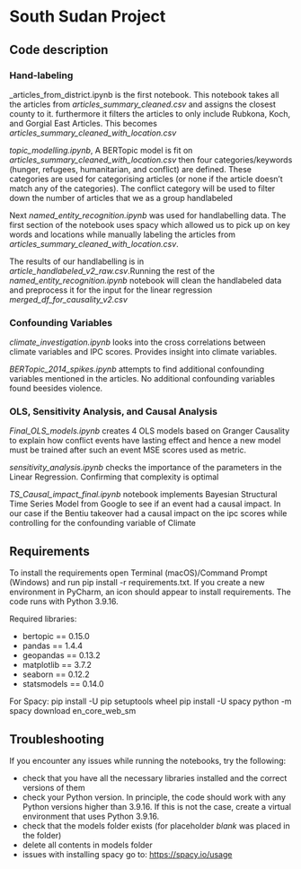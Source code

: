 # South Sudan Project 
## Code description

### Hand-labeling
_articles_from_district.ipynb is the first notebook. This notebook takes all the articles from _articles_summary_cleaned.csv_ and assigns the closest county to it. furthermore it filters the articles to only include Rubkona, Koch, and Gorgial East Articles. This becomes _articles_summary_cleaned_with_location.csv_

_topic_modelling.ipynb_, A BERTopic model is fit on _articles_summary_cleaned_with_location.csv_ then four categories/keywords (hunger, refugees, humanitarian, and conflict) are defined. These categories are used for categorising articles (or none if the article doesn’t match any of the categories). The conflict category will be used to filter down the number of articles that we as a group handlabeled

Next _named_entity_recognition.ipynb_ was used for handlabelling data. The first section of the notebook uses spacy which allowed us to pick up on key words and locations while manually labeling the articles from _articles_summary_cleaned_with_location.csv_.

The results of our handlabelling is in _article_handlabeled_v2_raw.csv_.Running the rest of the _named_entity_recognition.ipynb_ notebook will clean the handlabeled data and preprocess it for the input for the linear regression _merged_df_for_causality_v2.csv_

### Confounding Variables
_climate_investigation.ipynb_ looks into the cross correlations between climate variables and IPC scores. Provides insight into climate variables.

_BERTopic_2014_spikes.ipynb_ attempts to find additional confounding variables mentioned in the articles. No additional confounding variables found beesides violence.


### OLS, Sensitivity Analysis, and Causal Analysis
_Final_OLS_models.ipynb_ creates 4 OLS models based on Granger Causality to explain how conflict events have lasting effect and hence a new model must be trained after such an event MSE scores used as metric.

_sensitivity_analysis.ipynb_ checks the importance of the parameters in the Linear Regression. Confirming that complexity is optimal

_TS_Causal_impact_final.ipynb_ notebook implements Bayesian Structural Time Series Model from Google to see if an event had a causal impact. In our case if the Bentiu takeover had a causal impact on the ipc scores while controlling for the confounding variable of Climate


## Requirements
To install the requirements open Terminal (macOS)/Command Prompt (Windows) and run pip install -r requirements.txt. If you create a new environment in PyCharm, an icon should appear to install requirements. The code runs with Python 3.9.16.

Required libraries:
- bertopic == 0.15.0 
- pandas == 1.4.4 
- geopandas == 0.13.2 
- matplotlib == 3.7.2 
- seaborn == 0.12.2
- statsmodels == 0.14.0

For Spacy:
pip install -U pip setuptools wheel
pip install -U spacy
python -m spacy download en_core_web_sm

## Troubleshooting

If you encounter any issues while running the notebooks, try the following:
- check that you have all the necessary libraries installed and the correct versions of them
- check your Python version. In principle, the code should work with any Python versions higher than 3.9.16. If this is not the case, create a virtual environment that uses Python 3.9.16.
- check that the models folder exists (for placeholder _blank_ was placed in the folder)
- delete all contents in models folder
- issues with installing spacy go to: https://spacy.io/usage
